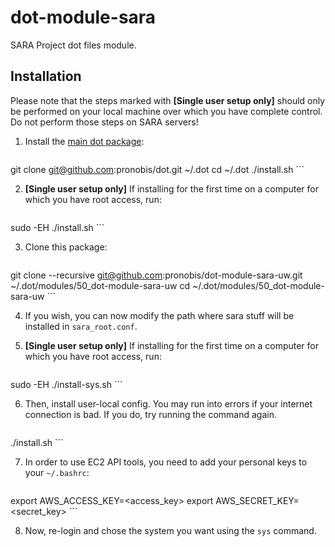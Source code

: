 # dot-module-sara
SARA Project dot files module.

## Installation

Please note that the steps marked with **[Single user setup only]** should only be performed on your local machine over which you have complete control. Do not perform those steps on SARA servers!

1. Install the [main dot package](https://github.com/pronobis/dot):
    ```
git clone git@github.com:pronobis/dot.git ~/.dot
cd ~/.dot
./install.sh
    ```

2. **[Single user setup only]** If installing for the first time on a computer for which you have root access, run:
    ```
sudo -EH ./install.sh
    ```

3. Clone this package:
   ```
git clone --recursive git@github.com:pronobis/dot-module-sara-uw.git ~/.dot/modules/50_dot-module-sara-uw
cd ~/.dot/modules/50_dot-module-sara-uw
    ```

4. If you wish, you can now modify the path where sara stuff will be installed in `sara_root.conf`.

5. **[Single user setup only]** If installing for the first time on a computer for which you have root access, run:
    ```
sudo -EH ./install-sys.sh
    ```

6. Then, install user-local config. You may run into errors if your internet connection is bad. If you do, try running the command again.
    ```
./install.sh
    ```

7. In order to use EC2 API tools, you need to add your personal keys to your `~/.bashrc`:
    ```
export AWS_ACCESS_KEY=<access_key>
export AWS_SECRET_KEY=<secret_key>
    ```

8. Now, re-login and chose the system you want using the `sys` command.
